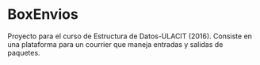 # BoxEnvios
Proyecto para el curso de Estructura de Datos-ULACIT (2016). Consiste en una plataforma para un courrier que maneja entradas y salidas de paquetes. 
